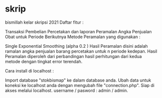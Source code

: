 # skrip
 bismillah kelar skripsi 2021
Daftar fitur :


Transaksi Pembelian Percetakan dan laporan
Peramalan Angka Penjualan Obat untuk Periode Berikutnya
Metode Peramalan yang digunakan :

Single Exponential Smoothing (alpha 0.2 )
Hasil Peramalan disini adalah ramalan angka penjualan barang percetakan untuk n periode kedepan. Hasil Peramalan diperoleh dari perbandingan hasil perhitungan dari kedua metode dengan tingkat error terendah.

Cara install di localhost :

Import database "stokbismap" ke dalam database anda.
Ubah data untuk koneksi ke localhost anda dengan mengubah file "connection.php".
Siap di akses melalui localhost.
username / pasword : admin / admin.
